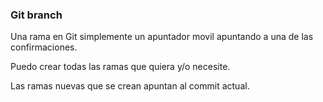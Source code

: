 ### Git branch
Una rama en Git simplemente un apuntador movil apuntando a una de las confirmaciones.

Puedo crear todas las ramas que quiera y/o necesite.

Las ramas nuevas que se crean apuntan al commit actual.
